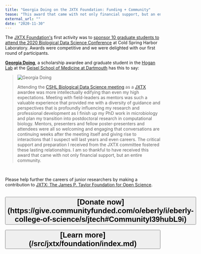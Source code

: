 ```yaml
---
title: "Georgia Doing on the JXTX Foundation: Funding + Community"
tease: "This award that came with not only financial support, but an entire community."
external_url: ""
date: "2020-11-30"
---
```


The [JXTX Foundation's](/src/jxtx/foundation/index.md) first activity was to [sponsor 10 graduate students to attend the 2020 Biological Data Science Conference](/src/news/2020-10-jxtx-awardees/index.md) at Cold Spring Harbor Laboratory.  Awards were competitive and we were delighted with our first round of participants.

**[Georgia Doing](https://twitter.com/DoingMicrobio)**, a scholarship awardee and graduate student in the [Hogan Lab](https://sites.dartmouth.edu/hoganlab/) at the [Geisel School of Medicine at Dartmouth](https://geiselmed.dartmouth.edu/) has this to say:

<blockquote class="blockquote">

<img src="/src/news/2020-10-jxtx-awardees/georgia.jpg" alt="Georgia Doing" class="float-right" style="max-width: 10rem;" />

Attending the [CSHL Biological Data Science meeting](https://meetings.cshl.edu/meetings.aspx?meet=DATA&year=20) as a [JXTX](/src/jxtx/foundation/index.md) awardee was more intellectually edifying than even my high expectations. Meeting with field-leaders as mentors was such a valuable experience that provided me with a diversity of guidance and perspectives that is profoundly influencing my research and professional development as I finish up my PhD work in microbiology and plan my transition into postdoctoral research in computational biology. Mentors, presenters and fellow poster-presenters and attendees were all so welcoming and engaging that conversations are continuing weeks after the meeting itself and giving rise to interactions that I suspect will last years and even careers. The critical support and preparation I received from the JXTX committee fostered these lasting relationships. I am so thankful to have received this award that came with not only financial support, but an entire community.
</blockquote>

<br />

Please help further the careers of junior researchers by making a contribution to [JXTX: The James P. Taylor Foundation for Open Science](/src/jxtx/foundation/index.md). <br /><br />


<div class="text-center">
<button type="button" class="btn btn-secondary" style="font-size: x-large; font-weight: 600;">
[Donate now](https://give.communityfunded.com/o/eberly/i/eberly-college-of-science/s/jtech#CommunityI39hubL9i)</button> &nbsp;&nbsp;&nbsp;&nbsp; <button type="button" class="btn btn-secondary" style="font-size: x-large; font-weight: 600;">
[Learn more](/src/jxtx/foundation/index.md)</button>
</div>
